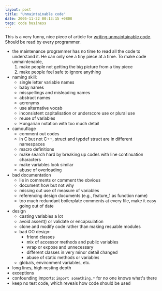 ```yaml
---
layout: post
title: "Unmaintainable code"
date: 2005-11-22 00:13:15 +0800
tags: code business
---
```


This is a very funny, nice piece of article for [writing unmaintainable code](http://thc.org/root/phun/unmaintain.html).
Should be read by every programmer.

  - the maintenance programmer has no time to read all the code to understand
    it. He can only see a tiny piece at a time. To make code unmaintenable,
    1. make people not getting the big picture from a tiny piece
    2. make people feel safe to ignore anything
  - naming skill:
    - single letter variable names
    - baby names
    - misspellings and misleading names
    - abstract names
    - acronyms
    - use alternative vocab
    - inconsistent capitalisation or underscore use or plural use
    - reuse of variables
    - Hungarian notation with too much detail
  - camouflage
    - comment out codes
    - in C but not C++, struct and typdef struct are in different namespaces
    - macro definitions
    - make search hard by breaking up codes with line continuation characters
    - make variables look similar
    - abuse of overloading
  - bad documentation
    - lie in comments or comment the obvious
    - document how but not why
    - missing out use of measure of variables
    - referencing design documents (e.g., feature_1 as function name)
    - too much redundant boilerplate comments at every file, make it easy going out of date
  - design
    - casting variables a lot
    - avoid assert() or validate or encapsulation
    - clone and modify code rather than making resuable modules
    - bad OO design:
      - friend classes
      - mix of accessor methods and public variables
      - wrap or expose and unnecessary
      - different classes in very minor detail changed
      - abuse of static methods or variables
    - globals, environment variables, etc.
 - long lines, high nesting depth
 - exceptions
 - confounding imports: `import something.*` for no one knows what's there
 - keep no test code, which reveals how code should be used
